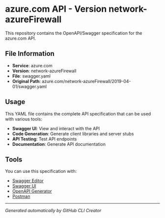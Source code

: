 # azure.com API - Version network-azureFirewall

This repository contains the OpenAPI/Swagger specification for the azure.com API.

## File Information

- **Service**: azure.com
- **Version**: network-azureFirewall
- **File**: swagger.yaml
- **Original Path**: azure.com/network-azureFirewall/2019-04-01/swagger.yaml

## Usage

This YAML file contains the complete API specification that can be used with various tools:

- **Swagger UI**: View and interact with the API
- **Code Generation**: Generate client libraries and server stubs
- **API Testing**: Test API endpoints
- **Documentation**: Generate API documentation

## Tools

You can use this specification with:

- [Swagger Editor](https://editor.swagger.io/)
- [Swagger UI](https://swagger.io/tools/swagger-ui/)
- [OpenAPI Generator](https://openapi-generator.tech/)
- [Postman](https://www.postman.com/)

---

*Generated automatically by GitHub CLI Creator*
